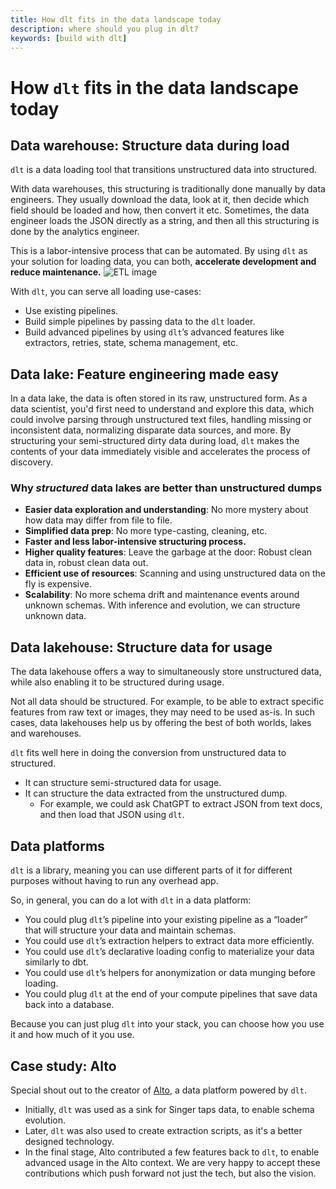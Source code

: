 ```yaml
---
title: How dlt fits in the data landscape today
description: where should you plug in dlt?
keywords: [build with dlt]
---
```


# How `dlt` fits in the data landscape today

## Data warehouse: Structure data during load

`dlt` is a data loading tool that transitions unstructured data into structured.

With data warehouses, this structuring is traditionally done manually by data engineers. They usually download the data, look at it, then decide which field should be loaded and how, then convert it etc. Sometimes, the data engineer loads the JSON directly as a string, and then all this structuring is done by the analytics engineer.

This is a labor-intensive process that can be automated. By using `dlt` as your solution for loading data, you can both, **accelerate development and reduce maintenance.**
![ETL image](/img/docs_where_does_dlt_fit_in_ETL_pipeline.png)

With `dlt`, you can serve all loading use-cases:
- Use existing pipelines.
- Build simple pipelines by passing data to the `dlt` loader.
- Build advanced pipelines by using `dlt`’s advanced features like extractors, retries, state, schema management, etc.

## Data lake: Feature engineering made easy

In a data lake, the data is often stored in its raw, unstructured form. As a data scientist, you'd first need to understand and explore this data, which could involve parsing through unstructured text files, handling missing or inconsistent data, normalizing disparate data sources, and more. By structuring your semi-structured dirty data during load, `dlt` makes the contents of your data immediately visible and accelerates the process of discovery.

### Why *structured* data lakes are better than unstructured dumps
- **Easier data exploration and understanding**: No more mystery about how data may differ from file to file.
- **Simplified data prep**: No more type-casting, cleaning, etc.
- **Faster and less labor-intensive structuring process.**
- **Higher quality features**: Leave the garbage at the door: Robust clean data in, robust clean data out.
- **Efficient use of resources**: Scanning and using unstructured data on the fly is expensive.
- **Scalability**: No more schema drift and maintenance events around unknown schemas. With inference and evolution, we can structure unknown data.

## Data lakehouse: Structure data for usage

The data lakehouse offers a way to simultaneously store unstructured data, while also enabling it to be structured during usage.

Not all data should be structured. For example, to be able to extract specific features from raw text or images, they may need to be used as-is. In such cases, data lakehouses help us by offering the best of both worlds, lakes and warehouses.

`dlt` fits well here in doing the conversion from unstructured data to structured.
- It can structure semi-structured data for usage.
- It can structure the data extracted from the unstructured dump.
    - For example, we could ask ChatGPT to extract JSON from text docs, and then load that JSON using `dlt`.

## Data platforms

`dlt` is a library, meaning you can use different parts of it for different purposes without having to run any overhead app.

So, in general, you can do a lot with `dlt` in a data platform:

- You could plug `dlt`’s pipeline into your existing pipeline as a “loader” that will structure your data and maintain schemas.
- You could use `dlt`’s extraction helpers to extract data more efficiently.
- You could use `dlt`’s declarative loading config to materialize your data similarly to dbt.
- You could use `dlt`’s helpers for anonymization or data munging before loading.
- You could plug `dlt` at the end of your compute pipelines that save data back into a database.

Because you can just plug `dlt` into your stack, you can choose how you use it and how much of it you use.

## Case study: Alto

Special shout out to the creator of [Alto](https://github.com/z3z1ma/alto), a data platform powered by `dlt`.

- Initially, `dlt` was used as a sink for Singer taps data, to enable schema evolution.
- Later, `dlt` was also used to create extraction scripts, as it's a better designed technology.
- In the final stage, Alto contributed a few features back to `dlt`, to enable advanced usage in the Alto context. We are very happy to accept these contributions which push forward not just the tech, but also the vision.